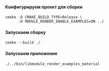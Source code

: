 #### Конфигурируем проект для сборки

```console
cmake -D CMAKE_BUILD_TYPE=Release \
      -D MODULE_RENDER_ENABLE_EXAMPLES=ON ../
```

#### Запускаем сборку

```console
cmake --build ./
```

#### Запускаем приложение

```console
./../bin/libmodule_render_examples_material
```
